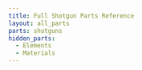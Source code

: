 ```yaml
---
title: Full Shotgun Parts Reference
layout: all_parts
parts: shotguns
hidden_parts:
  - Elements
  - Materials
---
```

